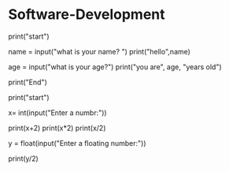# Software-Development

print("start")


name = input("what is your name? ")
print("hello",name)

age = input("what is your age?")
print("you are", age, "years old")

print("End")





print("start")

x= int(input("Enter a numbr:"))

print(x+2)
print(x*2)
print(x/2)

y = float(input("Enter a floating number:"))

print(y/2)
